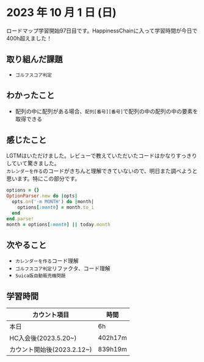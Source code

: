 # 2023 年 10 月 1 日 (日)

ロードマップ学習開始97日目です。HappinessChainに入って学習時間が今日で400h超えました！


## 取り組んだ課題

- `ゴルフスコア判定`


## わかったこと

- 配列の中に配列がある場合、`配列[番号][番号]`で配列の中の配列の中の要素を取得できる


## 感じたこと

LGTMはいただけました。レビューで教えていただいたコードはかなりすっきりしていて驚きました。<br>
`カレンダーを作る`のコードがきちんと理解できていないので、明日また調べようと思います。特にこの部分です。
```ruby
options = {}
OptionParser.new do |opts|
  opts.on('-m MONTH') do |month|
    options[:month] = month.to_i
  end
end.parse!
month = options[:month] || today.month
```


## 次やること

- `カレンダーを作る`コード理解
- `ゴルフスコア判定`リファクタ、コード理解
- `Suica版自動販売機問題`


## 学習時間

|カウント項目|時間|
|----|----|
|本日|6h|
|HC入会後(2023.5.20~)|402h17m|
|カウント開始後(2023.2.12~)|839h19m|
